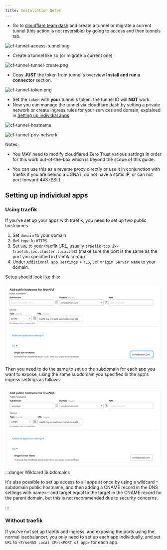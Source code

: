 ```yaml
---
title: Installation Notes
---
```


- Go to [cloudflare team dash](https://dash.teams.cloudflare.com) and create a tunnel or migrate a current tunnel (this action is not reversible) by going to access and then tunnels tab.

![cf-tunnel-access-tunnel.png](imgs/cf-tunnel-access.png)

- Create a tunnel like so (or migrate a current one)

![cf-tunnel-tunnel-create.png](imgs/cf-tunnel-create.png)

- Copy **JUST** the token from tunnel's overview **Install and run a connector** section.

![cf-tunnel-token.png](imgs/cf-tunnel-token.png)

- Set the `token` with **your** tunnel's token. the tunnel ID will **NOT** work.
- Now you can manage the tunnel via cloudflare dash by setting a private network or create ingress rules for your services and domain, explained in [Setting up individial apps](#setting-up-individual-apps)

![cf-tunnel-hostname](imgs/cf-tunnel-hostname.png)

![cf-tunnel-priv-network](imgs/cf-tunnel-priv-network.png)

Notes:

- You MAY need to modify cloudflared Zero Trust various settings in order for this work out-of-the-box which is beyond the scope of this guide.

- You can use this as a reverse proxy directly or use it in conjunction with traefik if you are behind a CGNAT, do not have a static IP, or can not port forward 443 (SSL).

## Setting up individual apps

### Using traefik

If you've set up your apps with traefik, you need to set up two public hostnames

1. Set `domain` to your domain
2. Set `type` to `HTTPS`
3. Set `URL` to your traefik URL, usually `traefik-tcp.ix-traefik.svc.cluster.local:443` (make sure the port is the same as the port you specified in traefik config)
4. Under `Additional app settings` > `TLS`, set `Origin Server Name` to your domain.

Setup should look like this:

![cloudflare-setup](imgs/cloudflare-setup1.png)

Then you need to do the same to set up the subdomain for each app you want to expose, using the same subdomain you specified in the app's ingress settings as follows:

![cloudflare-setup](imgs/cloudflare-setup2.png)

:::danger Wildcard Subdomains

It's also possible to set up access to all apps at once by using a wildcard `*` subdomain public hostname, and then adding a CNAME record in the DNS settings with name=`*` and target equal to the target in the CNAME record for the parent domain, but this is not recommended due to security concerns.

:::

### Without traefik

If you've not set up traefik and ingress, and exposing the ports using the normal loadbalancer, you only need to set up each app individually, and set `URL` to `<TrueNAS Local IP>:<PORT of app>` for each app.

